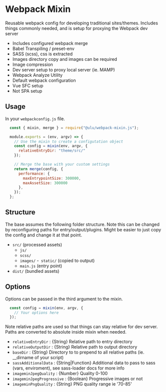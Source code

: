 # Webpack Mixin

Reusable webpack config for developing traditional sites/themes. Includes things commonly needed, and is setup for proxying the Webpack dev server

- Includes configured webpack merge
- Babel Transpiling / preset-env           
- SASS (scss), css is extracted             
- Images directory copy and images can be required             
- Image compression             
- Dev server setup to proxy local server (ie. MAMP)             
- Webpack Analyze Utility           
- Default webpack configuration             
- Vue SFC setup
- Not SPA setup

## Usage

In your `webpackconfig.js` file.

```js
  const { mixin, merge } = require("@ulu/webpack-mixin.js");

  module.exports = (env, argv) => {
    // Use the mixin to create a configutation object
    const config = mixin(env, argv, {
      relativeEntryDir: "theme/src/"
    });

    // Merge the base with your custom settings
    return merge(config, {
      performance: {
        maxEntrypointSize: 300000,
        maxAssetSize: 300000
      },
    });
  };
```

## Structure

The base assumes the following folder structure. Note this can be changed by reconfiguring paths for entry/output/plugins. Might be easier to just copy the config and change it at that point.

- `src/` (processed assets)
  - `js/`
  - `scss/`
  - `images/`
  -` static/` (copied to output)
  - `main.js` (entry point)
- `dist/` (bundled assets)

## Options

Options can be passed in the third argument to the mixin.

```js
  const config = mixin(env, argv, {
    // Your options here
  });
```

Note relative paths are used so that things can stay relative for dev server. Paths are converted to absolute inside mixin when needed.

- `relativeEntryDir` : {String} Relative path to entry directory
- `relativeOutputDir` : {String} Relative path to output directory
- `baseDir` : {String} Directory to to prepend to all relative paths (ie. __dirname of your script)
- `sassAdditionalData` : {String|Function} Additional data to pass to sass (vars, enviroment), see sass-loader docs for more info
- `imageminJpegQuality` : {Number} Quality 0-100
- `imageminJpegProgressive` : {Boolean} Progressive images or not
- `imageminPngQuality` : {String} PNG quality range ie '70-85'